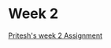 # Week 2

[Pritesh's week 2 Assignment](https://github.com/rpotluri12/ase16groupi/tree/master/code/2/pritesh)
